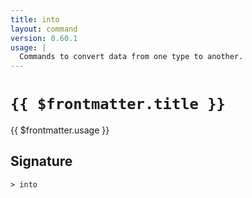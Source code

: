```yaml
---
title: into
layout: command
version: 0.60.1
usage: |
  Commands to convert data from one type to another.
---
```


# `{{ $frontmatter.title }}`

<div style='white-space: pre-wrap;'>{{ $frontmatter.usage }}</div>

## Signature

```> into ```
